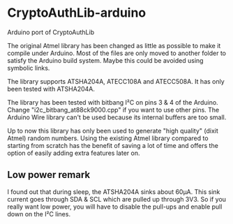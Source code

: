 # CryptoAuthLib-arduino
Arduino port of CryptoAuthLib

The original Atmel library has been changed as little as possible to make it compile under Arduino.  Most of the files are only moved to another folder to satisfy the Arduino build system.  Maybe this could be avoided using symbolic links.

The library supports ATSHA204A, ATECC108A and ATECC508A.  It has only been tested with ATSHA204A.  

The library has been tested with bitbang I²C on pins 3 & 4 of the Arduino.  Change "i2c_bitbang_at88ck9000.cpp" if you want to use other pins.  The Arduino Wire library can't be used because its internal buffers are too small.

Up to now this library has only been used to generate "high quality" (dixit Atmel) random numbers.  Using the existing Atmel library compared to starting from scratch has the benefit of saving a lot of time and offers the option of easily adding extra features later on.

## Low power remark

I found out that during sleep, the ATSHA204A sinks about 60µA.  This sink current goes through SDA & SCL which are pulled up through 3V3.  So if you really want low power, you will have to disable the pull-ups and enable pull down on the I²C lines.
